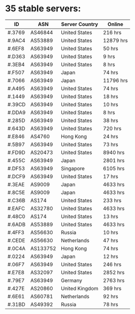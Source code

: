 # 35 stable servers:

| ID | ASN | Server Country | Online |
| ------ | ------ | ------ | ------ |
| #.3769 | AS46844 | United States | 216 hrs |
| #.9AC4 | AS53889 | United States | 12879 hrs |
| #.6EF8 | AS63949 | United States | 50 hrs |
| #.D363 | AS63949 | United States | 9 hrs |
| #.3EB4 | AS63949 | United States | 8 hrs |
| #.F507 | AS63949 | Japan | 74 hrs |
| #.7066 | AS63949 | Japan | 11796 hrs |
| #.A495 | AS63949 | United States | 74 hrs |
| #.1449 | AS63949 | United States | 18 hrs |
| #.39CD | AS63949 | United States | 10 hrs |
| #.DDA9 | AS63949 | United States | 8 hrs |
| #.285D | AS63949 | United States | 38 hrs |
| #.643D | AS63949 | United States | 720 hrs |
| #.E846 | AS4760 | Hong Kong | 24 hrs |
| #.5B97 | AS63949 | United States | 73 hrs |
| #.FD9D | AS20473 | United States | 8940 hrs |
| #.455C | AS63949 | Japan | 2801 hrs |
| #.DF53 | AS63949 | Singapore | 6105 hrs |
| #.DCF9 | AS63949 | United States | 17 hrs |
| #.3EAE | AS9009 | Japan | 4633 hrs |
| #.8C5E | AS9009 | Japan | 4633 hrs |
| #.C36B | AS174 | United States | 233 hrs |
| #.EAFC | AS32780 | United States | 4633 hrs |
| #.48C0 | AS174 | United States | 13 hrs |
| #.6ADB | AS53889 | United States | 4633 hrs |
| #.4FF3 | AS56630 | Russia | 10 hrs |
| #.CEDE | AS56630 | Netherlands | 47 hrs |
| #.0C4A | AS133752 | Hong Kong | 74 hrs |
| #.0224 | AS63949 | Japan | 12 hrs |
| #.06F7 | AS63949 | United States | 246 hrs |
| #.E7E8 | AS32097 | United States | 2852 hrs |
| #.79E7 | AS63949 | Germany | 2763 hrs |
| #.427E | AS20860 | United Kingdom | 369 hrs |
| #.6E61 | AS60781 | Netherlands | 92 hrs |
| #.31BD | AS49392 | Russia | 78 hrs |

